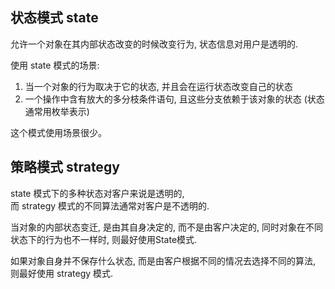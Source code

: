 ## 状态模式 state

允许一个对象在其内部状态改变的时候改变行为, 状态信息对用户是透明的.

使用 state 模式的场景:

1. 当一个对象的行为取决于它的状态, 并且会在运行状态改变自己的状态
2. 一个操作中含有放大的多分枝条件语句, 且这些分支依赖于该对象的状态 (状态通常用枚举表示)

这个模式使用场景很少。

## 策略模式 strategy

state 模式下的多种状态对客户来说是透明的,  
而 strategy 模式的不同算法通常对客户是不透明的.

当对象的内部状态变迁, 是由其自身决定的, 而不是由客户决定的, 同时对象在不同状态下的行为也不一样时, 则最好使用State模式.

如果对象自身并不保存什么状态, 而是由客户根据不同的情况去选择不同的算法, 则最好使用 strategy 模式.
